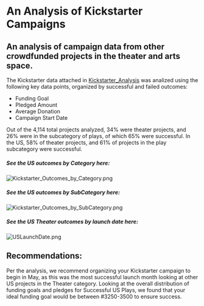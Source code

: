 # An Analysis of Kickstarter Campaigns
## An analysis of campaign data from other crowdfunded projects in the theater and arts space.

The Kickstarter data attached in [Kickstarter_Analysis](main/kickstarter-analysis/Kickstarter_Analysis.xlsx) was analized using the following key data points, organized by successful and failed outcomes:

- Funding Goal
- Pledged Amount
- Average Donation
- Campaign Start Date

Out of the 4,114 total projects analyzed, 34% were theater projects, and 26% were in the subcategory of plays, of which 65% were successful. In the US, 58% of theater projects, and 61% of projects in the play subcategory were successful. 

##### See the US outcomes by Category here:
![Kickstarter_Outcomes_by_Category.png](main/kickstarter-analysis/Kickstarter_Outcomes_by_Category.png)

##### See the US outcomes by SubCategory here:
![Kickstarter_Outcomes_by_SubCategory.png](main/kickstarter-analysis/Kickstarter_Outcomes_by_SubCategory.png)

##### See the US Theater outcomes by launch date here: 
![USLaunchDate.png](main/kickstarter-analysis/USLaunchDate.png)

## Recommendations:
Per the analysis, we recommend organizing your Kickstarter campaign to begin in May, as this was the most successful launch month looking at other US projects in the Theater category. Looking at the overall distribution of funding goals and pledges for Successful US Plays, we found that your ideal funding goal would be between #3250-3500 to ensure success. 
